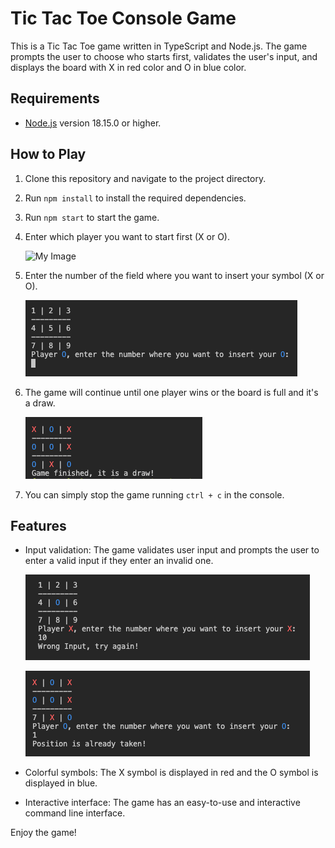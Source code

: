 # Tic Tac Toe Console Game

This is a Tic Tac Toe game written in TypeScript and Node.js. The game prompts the user to choose who starts first, validates the user's input, and displays the board with X in red color and O in blue color.

## Requirements

- [Node.js](https://nodejs.org) version 18.15.0 or higher.

## How to Play

1. Clone this repository and navigate to the project directory.
2. Run `npm install` to install the required dependencies.
3. Run `npm start` to start the game.
4. Enter which player you want to start first (X or O).

   ![My Image](.assets/images/chose_player.png)

5. Enter the number of the field where you want to insert your symbol (X or O).

   ![My Image](assets/images/first_turn.png)

6. The game will continue until one player wins or the board is full and it's a draw.

   ![My Image](assets/images/game_finished.png)

7. You can simply stop the game running `ctrl + c` in the console.

## Features

- Input validation: The game validates user input and prompts the user to enter a valid input if they enter an invalid one.

  ![My Image](assets/images/wrong_input.png)

  ![My Image](assets/images/position_taken.png)

- Colorful symbols: The X symbol is displayed in red and the O symbol is displayed in blue.
- Interactive interface: The game has an easy-to-use and interactive command line interface.

Enjoy the game!
